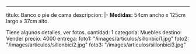 ---
titulo: Banco o pie de cama
descripcion: |-
  **Medidas:** 54cm ancho x 125cm largo x 37cm alto.

  Tiene algunos detalles, ver fotos.
cantidad: 1
categoria: Muebles
destino: Vender
precio: 4000
entrega: 
foto1: "/images/articulos/sillonbici1.jpg"
foto2: "/images/articulos/sillonbici2.jpg"
foto3: "/images/articulos/sillonbici3.jpg"
